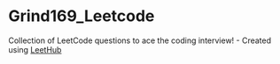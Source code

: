 # Grind169_Leetcode
Collection of LeetCode questions to ace the coding interview! - Created using [LeetHub](https://github.com/QasimWani/LeetHub)
